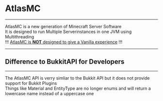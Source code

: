 # AtlasMC
***
AtlasMC is a new generation of Minecraft Server Software<br>
It is designed to run Multiple Serverinstances in one JVM using Multithreading<br>
!!! <u>AtlasMC is <b>NOT</b> designed to give a Vanilla experience</u> !!!
***
## Difference to BukkitAPI for Developers
***
The AtlasMC API is verry simliar to the Bukkit API but it does not provide support for Bukkit Plugins<br>
Things like Material and EntityType are no longer enums and will return a lowercase name instead of a uppercase one